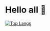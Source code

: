 # Hello all :wave:
[![Top Langs](https://github-readme-stats.vercel.app/api/top-langs/?username=sanjami2010&langs_count=5)](https://github.com/sanjami2010/github-readme-stats)
# &nbsp;





